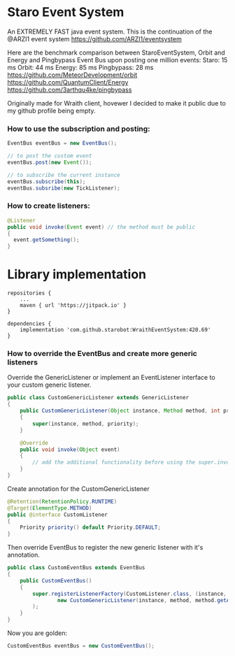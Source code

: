 # Staro Event System

An EXTREMELY FAST java event system. This is the continuation of the @ARZI1 event system
https://github.com/ARZI1/eventsystem

Here are the benchmark comparison between StaroEventSystem, Orbit and Energy and Pingbypass Event Bus upon posting one million events:
Staro: 15 ms
Orbit: 44 ms
Energy: 85 ms
Pingbypass: 28 ms
https://github.com/MeteorDevelopment/orbit
https://github.com/QuantumClient/Energy
https://github.com/3arthqu4ke/pingbypass

Originally made for Wraith client, hovewer I decided to make it public due to my github profile being empty.

### How to use the subscription and posting:
```java
EventBus eventBus = new EventBus();

// to post the custom event
eventBus.post(new Event());

// to subscribe the current instance
eventBus.subscribe(this);
eventBus.subsribe(new TickListener);
```

### How to create listeners:
```java
@Listener
public void invoke(Event event) // the method must be public
{
  event.getSomething();
}
```
# Library implementation
```
repositories {
    ...
    maven { url 'https://jitpack.io' }
}
```
```
dependencies {
    implementation 'com.github.starobot:WraithEventSystem:420.69'
}
```

### How to override the EventBus and create more generic listeners
Override the GenericListener or implement an EventListener interface to your custom generic listener.
```java
public class CustomGenericListener extends GenericListener
{
    public CustomGenericListener(Object instance, Method method, int priority)
    {
        super(instance, method, priority);
    }

    @Override
    public void invoke(Object event)
    {
        // add the additional functionality before using the super.invoke(Object event) method.
    }
}
```
Create annotation for the CustomGenericListener
```java
@Retention(RetentionPolicy.RUNTIME)
@Target(ElementType.METHOD)
public @interface CustomListener
{
    Priority priority() default Priority.DEFAULT;
}
```
Then override EventBus to register the new generic listener with it's annotation.
```java
public class CustomEventBus extends EventBus
{
    public CustomEventBus()
    {
        super.registerListenerFactory(CustomListener.class, (instance, method) ->
                new CustomGenericListener(instance, method, method.getAnnotation(CustomListener.class).priority().getVal())
        );
    }
}
```
Now you are golden:
```java
CustomEventBus eventBus = new CustomEventBus();
```
